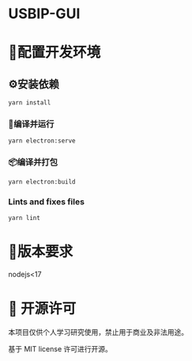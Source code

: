 # USBIP-GUI


# 🔧配置开发环境
## ⚙️安装依赖

```
yarn install
```

### 🚗编译并运行

```
yarn electron:serve
```

### 📦️编译并打包

```
yarn electron:build
```

### Lints and fixes files

```
yarn lint
```
# 🦎版本要求

nodejs<17

# 📜 开源许可
本项目仅供个人学习研究使用，禁止用于商业及非法用途。

基于 MIT license 许可进行开源。